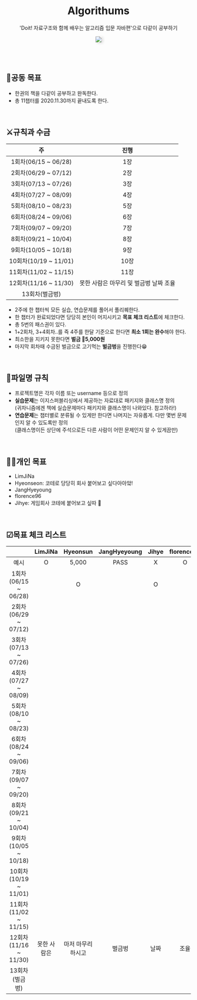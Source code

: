 <div align="center">
  <h1>Algorithums</h1>
  <p>'Doit! 자료구조와 함께 배우는 알고리즘 입문 자바편'으로 다같이 공부하기</p>
  <img src="https://user-images.githubusercontent.com/35926413/84681337-ed41d780-af6e-11ea-825e-56a28db8b2ab.jpg" style="box-shadow:4px 2px 7px rgba(0,0,0,0.14);">
</div>

<br>
<br>
<br>

## 🎯공동 목표
- 한권의 책을 다같이 공부하고 완독한다.
- 총 11챕터를 2020.11.30까지 끝내도록 한다.

<br>

## ⚔규칙과 수금
| 주 | 진행 |
|:--:|:--:|
|1회차(06/15 ~ 06/28)|1장|
|2회차(06/29 ~ 07/12)|2장|
|3회차(07/13 ~ 07/26)|3장|
|4회차(07/27 ~ 08/09)|4장|
|5회차(08/10 ~ 08/23)|5장|
|6회차(08/24 ~ 09/06)|6장|
|7회차(09/07 ~ 09/20)|7장|
|8회차(09/21 ~ 10/04)|8장|
|9회차(10/05 ~ 10/18)|9장|
|10회차(10/19 ~ 11/01)|10장|
|11회차(11/02 ~ 11/15)|11장|
|12회차(11/16 ~ 11/30)|못한 사람은 마무리 및 벌금벙 날짜 조율|
|13회차(벌금벙)||

- 2주에 한 챕터씩 모든 실습, 연습문제를 풀어서 풀리퀘한다.
- 한 챕터가 완료되었다면 당당히 본인이 머지시키고 **목표 체크 리스트**에 체크한다.
- 총 5번의 패스권이 있다.
- 1+2회차, 3+4회차..를 즉 4주를 한달 기준으로 한다면 **최소 1회는 완수**해야 한다.
- 최소한을 지키지 못한다면 **벌금 💸5,000원** 
- 마지막 회차때 수금된 벌금으로 고기먹는 **벌금벙**을 진행한다😁


<br>

## 📂파일명 규칙
- 프로젝트명은 각자 이름 또는 username 등으로 정의
- **실습문제**는 이지스퍼블리싱에서 제공하는 자료대로 패키지와 클래스명 정의<br>
(귀차니즘에겐 책에 실습문제마다 패키지와 클래스명이 나와있다. 참고하라!)
- **연습문제**는 챕터별로 분류될 수 있게만 한다면 나머지는 자유롭게. 다만 몇번 문제인지 알 수 있도록만 정의<br>
(클래스명이든 상단에 주석으로든 다른 사람이 어떤 문제인지 알 수 있게끔만)

<br>

## 🙋‍♀️개인 목표
- LimJiNa 
- Hyeonseon: 코테로 당당히 회사 붙어보고 싶다아아앜!
- JangHyeyoung 
- florence96 
- Jihye: 게임회사 코테에 붙어보고 싶따 🐾

<br>

## ☑목표 체크 리스트
|  | LimJiNa | Hyeonsun | JangHyeyoung | Jihye | florence96 |
|:--:|:--:|:--:|:--:|:--:|:--:|
|예시| O | 5,000 | PASS | X | O |
|1회차(06/15 ~ 06/28)|| O || O ||
|2회차(06/29 ~ 07/12)||||||
|3회차(07/13 ~ 07/26)||||||
|4회차(07/27 ~ 08/09)||||||
|5회차(08/10 ~ 08/23)||||||
|6회차(08/24 ~ 09/06)||||||
|7회차(09/07 ~ 09/20)||||||
|8회차(09/21 ~ 10/04)||||||
|9회차(10/05 ~ 10/18)||||||
|10회차(10/19 ~ 11/01)||||||
|11회차(11/02 ~ 11/15)||||||
|12회차(11/16 ~ 11/30)|못한 사람은|마저 마무리하시고|벌금벙|날짜|조율|
|13회차(벌금벙)||||||

